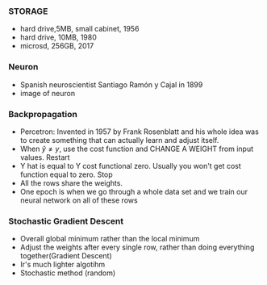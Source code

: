### STORAGE

- hard drive,5MB, small cabinet, 1956
- hard drive, 10MB, 1980
- microsd, 256GB, 2017

### Neuron

- Spanish neuroscientist Santiago Ramón y Cajal in 1899
- image of neuron

### Backpropagation

- Percetron: Invented in 1957 by Frank Rosenblatt and his whole idea was to create something that can actually learn and adjust itself.
- When $\hat{y} \neq y$, use the cost function and CHANGE A WEIGHT from input values. Restart
- Y hat is equal to Y cost functional zero. Usually you won't get cost function equal to zero. Stop
- All the rows share the weights.
- One epoch is when we go through a whole data set and we train our neural network on all of these rows

### Stochastic Gradient Descent

- Overall global minimum rather than the local minimum
- Adjust the weights after every single row, rather than doing everything together(Gradient Descent)
- Ir's much lighter algotihm
- Stochastic method (random)
